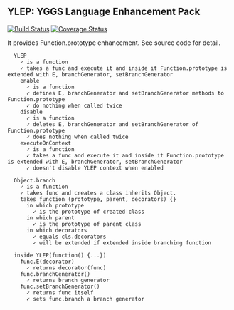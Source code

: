 YLEP: YGGS Language Enhancement Pack
------------------------------------

[![Build Status](https://travis-ci.org/kt3k/ylep.png?branch=master)](https://travis-ci.org/kt3k/ylep)
[![Coverage Status](https://coveralls.io/repos/kt3k/ylep/badge.png?branch=master)](https://coveralls.io/r/kt3k/ylep)

It provides Function.prototype enhancement. See source code for detail.


```
  YLEP
    ✓ is a function 
    ✓ takes a func and execute it and inside it Function.prototype is extended with E, branchGenerator, setBranchGenerator 
    enable
      ✓ is a function 
      ✓ defines E, branchGenerator and setBranchGenerator methods to Function.prototype 
      ✓ do nothing when called twice 
    disable
      ✓ is a function 
      ✓ deletes E, branchGenerator and setBranchGenerator of Function.prototype 
      ✓ does nothing when called twice 
    executeOnContext
      ✓ is a function 
      ✓ takes a func and execute it and inside it Function.prototype is extended with E, branchGenerator, setBranchGenerator 
      ✓ doesn't disable YLEP context when enabled 

  Object.branch
    ✓ is a function 
    ✓ takes func and creates a class inherits Object. 
    takes function (prototype, parent, decorators) {}
      in which prototype
        ✓ is the prototype of created class 
      in which parent
        ✓ is the prototype of parent class 
      in which decorators
        ✓ equals cls.decorators 
        ✓ will be extended if extended inside branching function 

  inside YLEP(function() {...})
    func.E(decorator)
      ✓ returns decorator(func) 
    func.branchGenerator()
      ✓ returns branch generator 
    func.setBranchGenerator()
      ✓ returns func itself 
      ✓ sets func.branch a branch generator 
```
